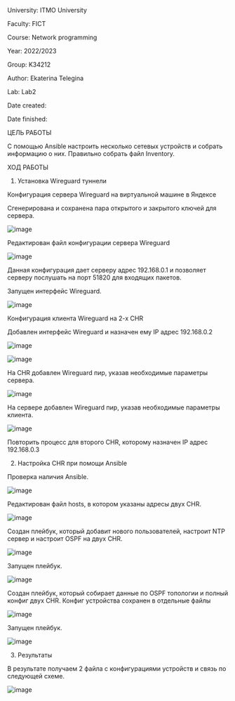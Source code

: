 University: ITMO University

Faculty: FICT

Course: Network programming

Year: 2022/2023

Group: K34212

Author: Ekaterina Telegina

Lab: Lab2

Date created:

Date finished:


ЦЕЛЬ РАБОТЫ

С помощью Ansible настроить несколько сетевых устройств и собрать информацию о них. Правильно собрать файл Inventory.


ХОД РАБОТЫ

1. Установка Wireguard туннели

Конфигурация сервера Wireguard на виртуальной машине в Яндексе

Сгенерирована и сохранена пара открытого и закрытого ключей для сервера.


![image](https://user-images.githubusercontent.com/53398280/207038907-0508a466-91e6-4917-a84d-cd81221c992d.png)


Редактирован файл конфигурации сервера Wireguard 

![image](https://user-images.githubusercontent.com/53398280/207039106-70f45b38-3fc5-474e-b186-05e4b9a11081.png)


Данная конфигурация дает серверу адрес 192.168.0.1 и позволяет серверу послушать на порт 51820 для входящих пакетов.

Запущен интерфейс Wireguard.


![image](https://user-images.githubusercontent.com/53398280/207057589-e6c852ed-6e57-4f12-bd73-8b359c6c277d.png)

Конфигурация клиента Wireguard на 2-х CHR

Добавлен интерфейс Wireguard и назначен ему IP адрес 192.168.0.2

![image](https://user-images.githubusercontent.com/53398280/207060433-4c847e8d-19df-48f2-ad96-6f0ed3de9ba3.png)

![image](https://user-images.githubusercontent.com/53398280/207061230-a04ec2ed-534d-479d-953c-a5f87448832e.png)

На CHR добавлен Wireguard пир, указав необходимые параметры сервера.

![image](https://user-images.githubusercontent.com/53398280/207061412-6f8cd979-2f8c-4d4a-b6d4-329baea6795e.png)

На сервере добавлен Wireguard пир, указав необходимые параметры клиента.

![image](https://user-images.githubusercontent.com/53398280/207061524-5fad38e7-5b55-44e1-b874-af932ef0991f.png)

Повторить процесс для второго CHR, которому назначен IP адрес 192.168.0.3


2. Настройка CHR при помощи Ansible

Проверка наличия Ansible.

![image](https://user-images.githubusercontent.com/53398280/207061766-7f41c441-60fa-4aea-a8d5-aca8c79c4b77.png)

Редактирован файл hosts, в котором указаны адресы двух CHR.

![image](https://user-images.githubusercontent.com/53398280/207062109-6f6a93d4-0ad5-4728-9f7b-26c088a792b0.png)

Создан плейбук, который добавит нового пользователей, настроит NTP сервер и настроит OSPF на двух CHR.

![image](https://user-images.githubusercontent.com/53398280/207066231-ee26826b-26da-4a05-9b33-9c2d56c2f20b.png)

Запущен плейбук.

![image](https://user-images.githubusercontent.com/53398280/207066172-a0044373-c2a1-4871-884a-ea9cea0338c5.png)

Создан плейбук, который собирает данные по OSPF топологии и полный конфиг двух CHR. Конфиг устройства сохранен в отдельные файлы

![image](https://user-images.githubusercontent.com/53398280/207066345-5efee6a0-5694-4b7a-b0ad-5cb0e2e27213.png)

Запущен плейбук.

![image](https://user-images.githubusercontent.com/53398280/207066408-87173117-de61-4575-9cfe-0a5d049e326a.png)

3. Результаты

В результате получаем 2 файла с конфигурациями устройств и связь по следующей схеме.

![image](https://user-images.githubusercontent.com/53398280/207066536-4715945c-248f-4501-b7d0-af20bb0101c1.png)

